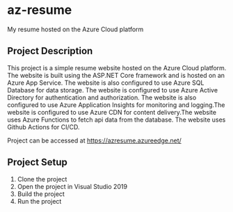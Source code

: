 # az-resume
My resume hosted on the Azure Cloud platform

Project Description
-------------------
This project is a simple resume website hosted on the Azure Cloud platform. The website is built using the ASP.NET Core framework and is hosted on an Azure App Service. The website is also configured to use Azure SQL Database for data storage. The website is configured to use Azure Active Directory for authentication and authorization. The website is also configured to use Azure Application Insights for monitoring and logging.The website is configured to use Azure CDN for content delivery.The website uses Azure Functions to fetch api data from the database. The website uses Github Actions for CI/CD.

Project can be accessed at https://azresume.azureedge.net/

Project Setup
-------------
1. Clone the project
2. Open the project in Visual Studio 2019
3. Build the project
4. Run the project

